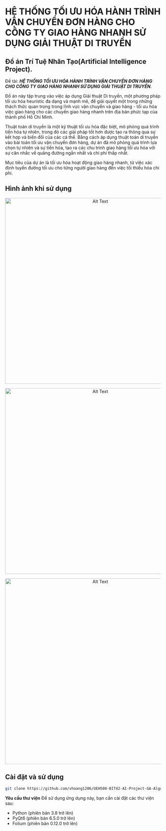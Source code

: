 # <span style="text-transform: uppercase;">HỆ THỐNG TỐI ƯU HÓA HÀNH TRÌNH VẬN CHUYỂN ĐƠN HÀNG CHO CÔNG TY GIAO HÀNG NHANH SỬ DỤNG GIẢI THUẬT DI TRUYỀN</span>

## Đồ án Trí Tuệ Nhân Tạo(Artificial Intelligence Project).
Đề tài: <span style="text-transform: uppercase;">***HỆ THỐNG TỐI ƯU HÓA HÀNH TRÌNH VẬN CHUYỂN ĐƠN HÀNG CHO CÔNG TY GIAO HÀNG NHANH SỬ DỤNG GIẢI THUẬT DI TRUYỀN***</span>.

Đồ án này tập trung vào việc áp dụng Giải thuật Di truyền, một phương pháp tối ưu hóa heuristic đa dạng và mạnh mẽ, để giải quyết một trong những thách thức quan trọng trong lĩnh vực vận chuyển và giao hàng - tối ưu hóa việc giao hàng cho các chuyến giao hàng nhanh trên địa bàn phức tạp của thành phố Hồ Chí Minh.

Thuật toán di truyền là một kỹ thuật tối ưu hóa đặc biệt, mô phỏng quá trình tiến hóa tự nhiên, trong đó các giải pháp tốt hơn được tạo ra thông qua sự kết hợp và biến đổi của các cá thể. Bằng cách áp dụng thuật toán di truyền vào bài toán tối ưu vận chuyển đơn hàng, dự án đã  mô phỏng quá trình lựa chọn tự nhiên và sự tiến hóa, tạo ra các chu trình giao hàng tối ưu hóa với sự cân nhắc về quãng đường ngắn nhất và chi phí thấp nhất.

Mục tiêu của dự án là tối ưu hóa hoạt động giao hàng nhanh, từ việc xác định tuyến đường tối ưu cho từng người giao hàng đến việc tối thiểu hóa chi phí. 

## Hình ảnh khi sử dụng 

<p align="center">
  <img src="https://github.com/vhoang1206/UEH500-BIT42-AI-Project-GA-Algorithm-VRP/blob/main/Images/Picture1.png" alt="Alt Text" width = 600>
</p>
<p align="center">
  <img src="https://github.com/vhoang1206/UEH500-BIT42-AI-Project-GA-Algorithm-VRP/blob/main/Images/Picture2.png" alt="Alt Text" width = 600>
</p>
<p align="center">
  <img src="https://github.com/vhoang1206/UEH500-BIT42-AI-Project-GA-Algorithm-VRP/blob/main/Images/Picture3.png" alt="Alt Text" width = 600>
</p>

## Cài đặt và sử dụng
```bash
git clone https://github.com/vhoang1206/UEH500-BIT42-AI-Project-GA-Algorithm-VRP.git
```
**Yêu cầu thư viện**
Để sử dụng ứng dụng này, bạn cần cài đặt các thư viện sau:

- Python (phiên bản 3.8 trở lên)
- PyQt6 (phiên bản 6.5.0 trở lên)
- Folium (phiên bản 0.12.0 trở lên)
